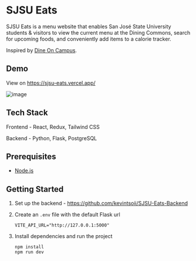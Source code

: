 # SJSU Eats

SJSU Eats is a menu website that enables San José State University students & visitors to view the current menu at the Dining Commons, search for upcoming foods, and conveniently add items to a calorie tracker.

Inspired by [Dine On Campus](https://dineoncampus.com/sjsu/whats-on-the-menu).

## Demo
View on https://sjsu-eats.vercel.app/

![image](https://github.com/kevintsoii/SJSU-Eats/assets/55469119/e18d0094-e89d-4d41-b75a-29d65f758bb7)

## Tech Stack

Frontend - React, Redux, Tailwind CSS

Backend - Python, Flask, PostgreSQL

## Prerequisites

- [Node.js](https://nodejs.org/en)

## Getting Started

1. Set up the backend - https://github.com/kevintsoii/SJSU-Eats-Backend
   
2. Create an `.env` file with the default Flask url
   
   ```
   VITE_API_URL="http://127.0.0.1:5000"
   ```
   
3. Install dependencies and run the project
   
   ```
   npm install
   npm run dev
   ```
